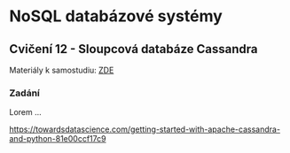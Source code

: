 # NoSQL databázové systémy

## Cvičení 12 - Sloupcová databáze Cassandra

Materiály k samostudiu: [ZDE](https://github.com/pavelberanek91/UJEP/tree/main/NSQL/Cvičen%C3%AD%2010/Materiály)

### Zadání

Lorem ...


https://towardsdatascience.com/getting-started-with-apache-cassandra-and-python-81e00ccf17c9


